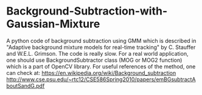 # Background-Subtraction-with-Gaussian-Mixture

A python code of background subtraction using GMM which is described in "Adaptive background mixture models for real-time tracking" by C. Stauffer and W.E.L. Grimson. 
The code is really slow. For a real world application, one should use BackgroundSubtractor class (MOG or MOG2 function) which is a part of OpenCV library.
For useful references of the method, one can check at:
https://en.wikipedia.org/wiki/Background_subtraction
http://www.cse.psu.edu/~rtc12/CSE586Spring2010/papers/emBGsubtractAboutSandG.pdf
